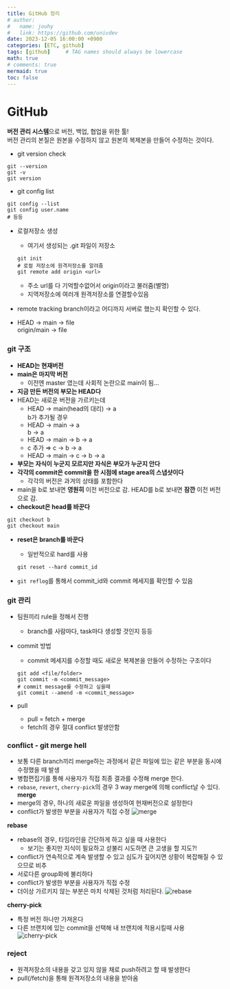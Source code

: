 ```yaml
---
title: GitHub 정리
# author:
#   name: jouhy
#   link: https://github.com/univdev
date: 2023-12-05 16:00:00 +0900
categories: [ETC, github]
tags: [github]     # TAG names should always be lowercase
math: true
# comments: true
mermaid: true
toc: false
---
```


# GitHub
**버전 관리 시스템**으로 버전, 백업, 협업을 위한 툴!   
버전 관리의 본질은 원본을 수정하지 않고 원본의 복제본을 만들어 수정하는 것이다.   

- git version check
```
git --version
git -v
git version
```
- git config list
```
git config --list
git config user.name
# 등등
```

- 로컬저장소 생성
    - 여기서 생성되는 .git 파일이 저장소

    ```
    git init
    # 로컬 저장소에 원격저장소를 알려줌
    git remote add origin <url>
    ```
    - 주소 url를 다 기억할수없어서 origin이라고 불러줌(별명)
    - 지역저장소에 여러개 원격저장소를 연결할수있음
- remote tracking branch이라고 어디까지 서버로 했는지 확인할 수 있다.
- HEAD -> main -> file   
    origin/main -> file

### git 구조
- **HEAD는 현재버전**
- **main은 마지막 버전**
    - 이전엔 master 였는데 사회적 논란으로 main이 됨...
- **지금 만든 버전의 부모는 HEAD다**
- HEAD는 새로운 버전을 가르키는데
    - HEAD → main(head의 대리) → a   
    b가 추가될 경우
    - HEAD → main → a   
        b → a
    - HEAD → main → b → a
    - c 추가 ⇒  c → b → a
    - HEAD → main → c → b → a
- **부모는 자식이 누군지 모르지만 자식은 부모가 누군지 안다**
- **각각의 commit은 commit을 한 시점에 stage area의 스냅샷이다**   
    - 각각의 버전은 과겨의 상태를 포함한다
- main을 b로 보내면 **영원히** 이전 버전으로 감. HEAD를 b로 보내면 **잠깐** 이전 버전으로 감.
- **checkout은 head를 바꾼다**
```
git checkout b
git checkout main
```
- **reset은 branch를 바꾼다**
    - 일반적으로 hard를 사용

    ```
    git reset --hard commit_id
    ```
- `git reflog`를 통해서 commit_id와 commit 메세지를 확인할 수 있음

### git 관리
- 팀원끼리 rule을 정해서 진행
    - branch를 사람마다, task마다 생성할 것인지 등등
- commit 방법
    - commit 메세지를 수정할 때도 새로운 복제본을 만들어 수정하는 구조이다
    
    ```
    git add <file/folder>
    git commit -m <commit_message>
    # commit message를 수정하고 싶을때
    git commit --amend -m <commit_message>
    ```
- pull
    - pull = fetch + merge
    - fetch의 경우 절대 conflict 발생안함

### conflict - git merge hell
- 보통 다른 branch끼리 merge하는 과정에서 같은 파일에 있는 같은 부분을 동시에 수정했을 때 발생
- 병합편집기를 통해 사용자가 직접 최종 결과를 수정해 merge 한다.
- `rebase`, `revert`, `cherry-pick`의 경우 3 way merge에 의해 conflict날 수 있다.   
**merge**   
- merge의 경우, 하나의 새로운 파일을 생성하여 현재버전으로 설정한다
- conflict가 발생한 부분을 사용자가 직접 수정
![merge](https://github.com/jouhy/jouhy.github.io/assets/86566696/c78e88bd-866c-424a-9e2d-766c8c4b2ca3)

**rebase**   
- rebase의 경우, 타임라인을 간단하게 하고 싶을 때 사용한다
    -  보기는 좋지만 지식이 필요하고 섣불리 시도하면 큰 고생을 할 지도?!
- conflict가 연속적으로 계속 발생할 수 있고 심도가 깊어지면 상황이 복잡해질 수 있으므로 비추
- 서로다른 group화에 불리하다
- conflict가 발생한 부분을 사용자가 직접 수정
- 더이상 가르키지 않는 부분은 마치 삭제된 것처럼 처리된다.
![rebase](https://github.com/jouhy/jouhy.github.io/assets/86566696/fb57639a-c349-4e2c-8ec4-a65240ae7b7c)

**cherry-pick**
- 특정 버전 하나만 가져온다
- 다른 브랜치에 있는 commit을 선택해 내 브랜치에 적용시킬때 사용
![cherry-pick](https://github.com/jouhy/jouhy.github.io/assets/86566696/bbe04780-2dd3-402b-896d-4ff37380008c)


### reject
- 원격저장소의 내용을 갖고 있지 않을 채로 push하려고 할 때 발생한다
- pull(/fetch)을 통해 원격저장소의 내용을 받아옴